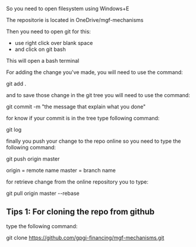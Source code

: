 
So you need to open filesystem using Windows+E

The repositorie is located in OneDrive/mgf-mechanisms

Then you need to open git for this:
- use right click over blank space
- and click on git bash

This will open a bash terminal



For adding the change you've made, you will need to use the command:

git add .

and to save those change in the git tree you will need to use the command:

git commit -m "the message that explain what you done"

for know if your commit is in the tree type following command:

git log


finally you push your change to the repo online
so you need to type the following command:

git push origin master

origin = remote name
master = branch name


for retrieve change from the online repository you to type:

git pull origin master --rebase













## Tips 1: For cloning the repo from github

type the following command:

git clone https://github.com/gpgi-financing/mgf-mechanisms.git